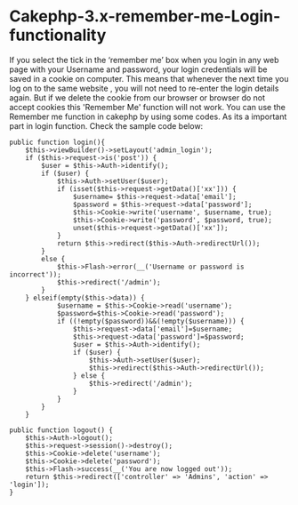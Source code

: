 # Cakephp-3.x-remember-me-Login-functionality

If you select the tick in the ‘remember me’ box when you login in any web page with your Username and password, your login credentials will be saved in a cookie on computer. This means that whenever the next time you log on to the same website , you will not need to re-enter the login details again. But if we delete the cookie from our browser or browser do not accept cookies this 'Remember Me' function will not work. You can use the Remember me function in cakephp by using some codes. As its a important part in login function. Check the sample code below:


	public function login(){
		$this->viewBuilder()->setLayout('admin_login');
		if ($this->request->is('post')) {			
			$user = $this->Auth->identify();
			if ($user) {
				$this->Auth->setUser($user);				
				if (isset($this->request->getData()['xx'])) {
					$username= $this->request->data['email'];
					$password = $this->request->data['password'];					
					$this->Cookie->write('username', $username, true);
					$this->Cookie->write('password', $password, true);					
					unset($this->request->getData()['xx']);
				}				
				return $this->redirect($this->Auth->redirectUrl());
			}
			else {
				$this->Flash->error(__('Username or password is incorrect'));
				$this->redirect('/admin');
			}
		} elseif(empty($this->data)) {			
				$username = $this->Cookie->read('username');
				$password=$this->Cookie->read('password');
				if ((!empty($password))&&(!empty($username))) {
					$this->request->data['email']=$username;
					$this->request->data['password']=$password;
					$user = $this->Auth->identify();
					if ($user) {
						$this->Auth->setUser($user);
						$this->redirect($this->Auth->redirectUrl());					
					} else {												
						$this->redirect('/admin');
					}
				}
			}
		}
    
    public function logout() {
        $this->Auth->logout();
        $this->request->session()->destroy();
        $this->Cookie->delete('username');
        $this->Cookie->delete('password');
        $this->Flash->success(__('You are now logged out'));
        return $this->redirect(['controller' => 'Admins', 'action' => 'login']);
    }
